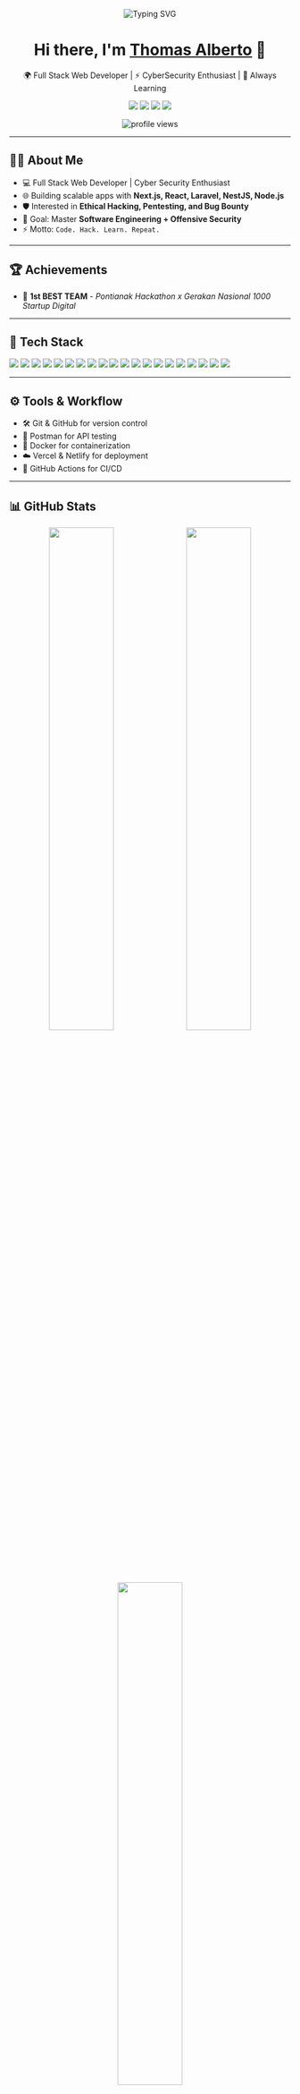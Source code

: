 <p align="center">
  <img src="https://readme-typing-svg.herokuapp.com?font=Fira+Code&size=28&duration=3000&pause=1000&color=00FF00&center=true&vCenter=true&width=650&lines=Hello+World!+%F0%9F%91%8B;Full+Stack+Developer+%26+Ethical+Hacker;Cyber+Security+%7C+Software+Engineer;Welcome+to+my+GitHub+Profile!" alt="Typing SVG" />
</p>

<h1 align="center">Hi there, I'm <a href="https://github.com/xRiot45" target="_blank">Thomas Alberto</a> 👋</h1>

<p align="center">
  🌍 Full Stack Web Developer | ⚡ CyberSecurity Enthusiast | 🚀 Always Learning 
</p>

<p align="center">
  <a href="https://www.linkedin.com/in/thomasalberto/" target="_blank"><img src="https://img.shields.io/badge/LinkedIn-blue?logo=linkedin&style=for-the-badge" /></a>
  <a href="https://thomasalberto.vercel.app/" target="_blank"><img src="https://img.shields.io/badge/Portfolio-000?style=for-the-badge&logo=vercel&logoColor=white" /></a>
  <a href="https://www.instagram.com/thomasalberto___/" target="_blank"><img src="https://img.shields.io/badge/Instagram-E4405F?style=for-the-badge&logo=instagram&logoColor=white" /></a>
  <a href="https://web.facebook.com/thomasalberto45/" target="_blank"><img src="https://img.shields.io/badge/Facebook-1877F2?style=for-the-badge&logo=facebook&logoColor=white" /></a>
</p>

<p align="center">
  <img src="https://komarev.com/ghpvc/?username=xRiot45&label=Profile%20views&color=0e75b6&style=flat" alt="profile views" />
</p>

---

## 🧑‍💻 About Me
- 💻 Full Stack Web Developer | Cyber Security Enthusiast  
- 🌐 Building scalable apps with **Next.js, React, Laravel, NestJS, Node.js**  
- 🛡️ Interested in **Ethical Hacking, Pentesting, and Bug Bounty**  
- 🎯 Goal: Master **Software Engineering + Offensive Security**  
- ⚡ Motto: `Code. Hack. Learn. Repeat.`  

---

## 🏆 Achievements
- 🥇 **1st BEST TEAM** - *Pontianak Hackathon x Gerakan Nasional 1000 Startup Digital*  

---

## 🚀 Tech Stack

<p>
  <img src="https://img.shields.io/badge/Debian-12A337?style=for-the-badge&logo=debian&logoColor=white" />
  <img src="https://img.shields.io/badge/Linux-FCC624?style=for-the-badge&logo=linux&logoColor=black" />
  <img src="https://img.shields.io/badge/JavaScript-F7DF1E?style=for-the-badge&logo=javascript&logoColor=black" />
  <img src="https://img.shields.io/badge/Node.js-339933?style=for-the-badge&logo=nodedotjs&logoColor=white" />
  <img src="https://img.shields.io/badge/Express.js-000000?style=for-the-badge&logo=express&logoColor=white" />
  <img src="https://img.shields.io/badge/NestJS-E0234E?style=for-the-badge&logo=nestjs&logoColor=white" />
  <img src="https://img.shields.io/badge/Laravel-FF2D20?style=for-the-badge&logo=laravel&logoColor=white" />
  <img src="https://img.shields.io/badge/Inertia.js-800080?style=for-the-badge&logo=javascript&logoColor=white" />
  <img src="https://img.shields.io/badge/PHP-777BB4?style=for-the-badge&logo=php&logoColor=white" />
  <img src="https://img.shields.io/badge/MySQL-005C84?style=for-the-badge&logo=mysql&logoColor=white" />
  <img src="https://img.shields.io/badge/TypeScript-3178C6?style=for-the-badge&logo=typescript&logoColor=white" />
  <img src="https://img.shields.io/badge/HTML5-E34F26?style=for-the-badge&logo=html5&logoColor=white" />
  <img src="https://img.shields.io/badge/CSS3-1572B6?style=for-the-badge&logo=css3&logoColor=white" />
  <img src="https://img.shields.io/badge/React-20232A?style=for-the-badge&logo=react&logoColor=61DAFB" />
  <img src="https://img.shields.io/badge/TailwindCSS-06B6D4?style=for-the-badge&logo=tailwindcss&logoColor=white" />
  <img src="https://img.shields.io/badge/Angular-DD0031?style=for-the-badge&logo=angular&logoColor=white" />
  <img src="https://img.shields.io/badge/next.js-000000?style=for-the-badge&logo=nextdotjs&logoColor=white" />
  <img src="https://img.shields.io/badge/Postman-FF6C37?style=for-the-badge&logo=postman&logoColor=white" />
  <img src="https://img.shields.io/badge/Docker-2496ED?style=for-the-badge&logo=docker&logoColor=white" />
  <img src="https://img.shields.io/badge/VS%20Code-0078d7?style=for-the-badge&logo=visual-studio-code&logoColor=white" />
</p>

---

## ⚙️ Tools & Workflow
- 🛠️ Git & GitHub for version control  
- 🧪 Postman for API testing  
- 🐳 Docker for containerization  
- ☁️ Vercel & Netlify for deployment  
- 🔄 GitHub Actions for CI/CD  

---

## 📊 GitHub Stats

<p align="center">
  <img src="https://github-readme-stats.vercel.app/api?username=xRiot45&show_icons=true&theme=tokyonight" width="48%" />
  <img src="https://github-readme-streak-stats.herokuapp.com?user=xRiot45&theme=tokyonight" width="48%" />
</p>

<p align="center">
  <img src="https://github-readme-stats.vercel.app/api/top-langs/?username=xRiot45&layout=compact&theme=tokyonight" width="48%" />
  <img src="https://github-profile-trophy.vercel.app/?username=xRiot45&theme=tokyonight&row=1&column=6" width="100%" />
</p>

<p align="center">
  <img src="https://github-readme-activity-graph.vercel.app/graph?username=xRiot45&theme=tokyo-night" width="100%"/>
</p>

---

## 📌 Highlighted Projects

<p align="center">
  <a href="https://github.com/xRiot45/express-js-cli">
    <img src="https://github-readme-stats.vercel.app/api/pin/?username=xRiot45&repo=express-js-cli&theme=tokyonight" />
  </a>
  <a href="https://github.com/xRiot45/elysia-js-cli">
    <img src="https://github-readme-stats.vercel.app/api/pin/?username=xRiot45&repo=elysia-js-cli&theme=tokyonight" />
  </a>
</p>

---

## 🎯 2025 Goals
- 🚀 Launch my first SaaS product (POS System)  
- 🧩 Deep dive into **Microservices Architecture**  
- 🔒 Participate in more **CTF & Bug Bounty programs**  
- 📚 Share more **tech content & tutorials**  
- 🌐 Contribute to **open source projects**  

---

## 🛠️ Currently Learning
- **Microservices with NestJS**  
- **Angular Framework**  
- **Pentesting & Bug Bounty**  

---

## 📚 Blog & Articles
*(Coming soon – stay tuned!)*  
✍️ Planning to share knowledge on **Web Development, Cybersecurity, and Tech Journeys**  

---

## 📈 Coding Activity
<p align="center">
  <img src="https://github-readme-stats.vercel.app/api/wakatime?username=xRiot45&theme=tokyonight&layout=compact" />
</p>

---

## 🎮 Fun Facts
- 🎧 I love listening to **Lo-fi beats** while coding  
- 🕹️ Gamer by night, Developer by day  
- 🌱 Always exploring **new technology**  
- 💡 Favourite Quote: *"Strive for progress, not perfection."*  

---

## 🤝 Let's Connect!
Feel free to contact me if you'd like to collaborate on a project, get help, or just say hello!  

<p align="center">
  <a href="https://www.buymeacoffee.com/thomasalberto"><img src="https://img.shields.io/badge/-Buy%20me%20a%20coffee-ffdd00?style=for-the-badge&logo=buy-me-a-coffee&logoColor=black"></a>
</p>
